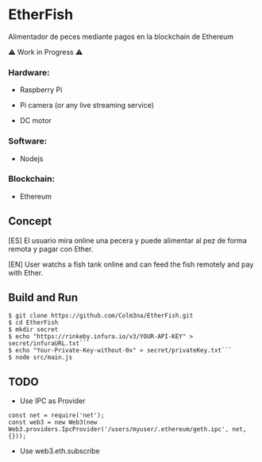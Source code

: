 # EtherFish
Alimentador de peces mediante pagos en la blockchain de Ethereum

:warning: Work in Progress :warning:

### Hardware:

  - Raspberry Pi
  
  - Pi camera (or any live streaming service)
  
  - DC motor

### Software:

  - Nodejs

### Blockchain:

  - Ethereum

## Concept
[ES] El usuario mira online una pecera y puede alimentar al pez de forma remota y pagar con Ether.

[EN] User watchs a fish tank online and can feed the fish remotely and pay with Ether.

## Build and Run

```
$ git clone https://github.com/Colm3na/EtherFish.git
$ cd EtherFish
$ mkdir secret
$ echo "https://rinkeby.infura.io/v3/YOUR-API-KEY" > secret/infuraURL.txt```
$ echo "Your-Private-Key-without-0x" > secret/privateKey.txt```
$ node src/main.js
```

## TODO

- Use IPC as Provider
```
const net = require('net');
const web3 = new Web3(new Web3.providers.IpcProvider('/users/myuser/.ethereum/geth.ipc', net, {}));
```
- Use web3.eth.subscribe
